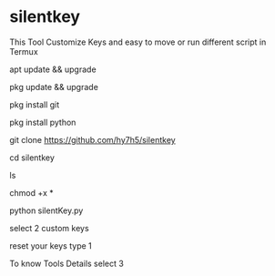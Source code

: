 # silentkey
This Tool Customize Keys and easy to move or run different script in Termux

apt update && upgrade


pkg update && upgrade


pkg install git


pkg install python


git clone https://github.com/hy7h5/silentkey


cd silentkey


ls


chmod +x *


python silentKey.py


select 2 custom keys


reset your keys type 1


To know Tools Details select 3




